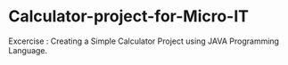 # Calculator-project-for-Micro-IT
Excercise : Creating a Simple Calculator Project using JAVA Programming Language.
